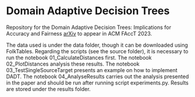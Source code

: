 # Domain Adaptive Decision Trees

Repository for the Domain Adaptive Decision Trees: Implications for Accuracy and Fairness [arXiv](https://arxiv.org/abs/2302.13846) to appear in ACM FAccT 2023.

The data used is under the data folder, though it can be downloaded using FolkTables. Regarding the scripts (see the source folder), it is necessary to run the notebook 01_CalculateDistances first. The notebook 02_PlotDistances analysis these results. The notebook 03_TestSingleSourceTarget presents an example on how to implement DADT. The notebook 04_AnalyseResults carries out the analysis presented in the paper and should be run after running script experiments.py. Results are stored under the results folder.
